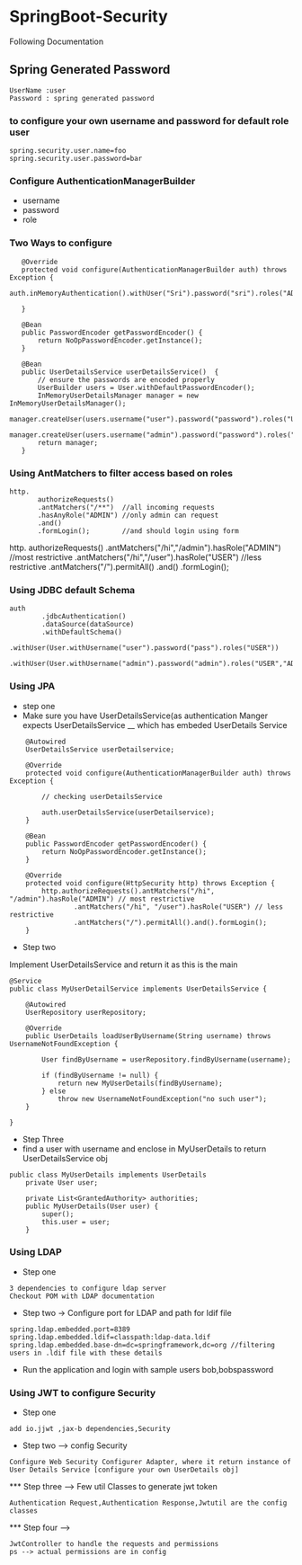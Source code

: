 # SpringBoot-Security
Following Documentation

## Spring Generated Password

```
UserName :user
Password : spring generated password
```

### to configure your own username and password for default role user

```
spring.security.user.name=foo
spring.security.user.password=bar
```
### Configure AuthenticationManagerBuilder 
 
 * username
 * password
 * role
 
 ### Two Ways to configure
 
 ```
 	@Override
	protected void configure(AuthenticationManagerBuilder auth) throws Exception {
		auth.inMemoryAuthentication().withUser("Sri").password("sri").roles("ADMIN");

	}

	@Bean
	public PasswordEncoder getPasswordEncoder() {
		return NoOpPasswordEncoder.getInstance();
	}
 ```
 
 ```
 	@Bean
	public UserDetailsService userDetailsService()  {
	    // ensure the passwords are encoded properly
	    UserBuilder users = User.withDefaultPasswordEncoder();
	    InMemoryUserDetailsManager manager = new InMemoryUserDetailsManager();
	    manager.createUser(users.username("user").password("password").roles("USER").build());
	    manager.createUser(users.username("admin").password("password").roles("USER","ADMIN").build());
	    return manager;
	}
 ```
 
 ### Using AntMatchers to filter access based on roles
 
 ```
 http.
		authorizeRequests()
		.antMatchers("/**")  //all incoming requests
		.hasAnyRole("ADMIN") //only admin can request
		.and()
		.formLogin();        //and should login using form
 ```
http.
		authorizeRequests()
		.antMatchers("/hi","/admin").hasRole("ADMIN") //most restrictive
		.antMatchers("/hi","/user").hasRole("USER") //less restrictive
		.antMatchers("/").permitAll()
		.and()
		.formLogin();

### Using JDBC default Schema

```
auth
		.jdbcAuthentication()
		.dataSource(dataSource)
		.withDefaultSchema()
		.withUser(User.withUsername("user").password("pass").roles("USER"))
		.withUser(User.withUsername("admin").password("admin").roles("USER","ADMIN"));
```

### Using JPA 

* step one
* Make sure you have UserDetailsService(as authentication Manger expects UserDetailsService __ which has embeded UserDetails Service 
```
	@Autowired
	UserDetailsService userDetailservice;

	@Override
	protected void configure(AuthenticationManagerBuilder auth) throws Exception {

		// checking userDetailsService

		auth.userDetailsService(userDetailservice); 
	}

	@Bean
	public PasswordEncoder getPasswordEncoder() {
		return NoOpPasswordEncoder.getInstance();
	}

	@Override
	protected void configure(HttpSecurity http) throws Exception {
		http.authorizeRequests().antMatchers("/hi", "/admin").hasRole("ADMIN") // most restrictive
				.antMatchers("/hi", "/user").hasRole("USER") // less restrictive
				.antMatchers("/").permitAll().and().formLogin();
	}
```
* Step two

Implement UserDetailsService and return it as this is the main 

```
@Service
public class MyUserDetailService implements UserDetailsService {

	@Autowired
	UserRepository userRepository;

	@Override
	public UserDetails loadUserByUsername(String username) throws UsernameNotFoundException {
		
		User findByUsername = userRepository.findByUsername(username);

		if (findByUsername != null) {
			return new MyUserDetails(findByUsername);
		} else
			throw new UsernameNotFoundException("no such user");
	}

}

```

* Step Three
* find a user with username and enclose in MyUserDetails to return UserDetailsService obj
```
public class MyUserDetails implements UserDetails
	private User user;

	private List<GrantedAuthority> authorities;
	public MyUserDetails(User user) {
		super();
		this.user = user;
	}
```
### Using LDAP 

* Step one 

```
3 dependencies to configure ldap server
Checkout POM with LDAP documentation
```

* Step two -> Configure port for LDAP and path for ldif file

```
spring.ldap.embedded.port=8389
spring.ldap.embedded.ldif=classpath:ldap-data.ldif
spring.ldap.embedded.base-dn=dc=springframework,dc=org //filtering users in .ldif file with these details
```
* Run the application and login with sample users bob,bobspassword

### Using JWT to configure Security

* Step one

```
add io.jjwt ,jax-b dependencies,Security
```

* Step two --> config Security

```
Configure Web Security Configurer Adapter, where it return instance of User Details Service [configure your own UserDetails obj]
```

*** Step three --> Few util Classes to generate jwt token

```
Authentication Request,Authentication Response,Jwtutil are the config classes
```

*** Step four --> 

```
JwtController to handle the requests and permissions
ps --> actual permissions are in config 
````
